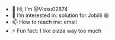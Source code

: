 - 👋 Hi, I’m @Vissu02874
- 👀 I’m interested in: solution for Jobiili 😆
- 📫 How to reach me: email 
- ⚡ Fun fact: I like pizza way too much 

<!---
Vissu02874/Vissu02874 is a ✨ special ✨ repository because its `README.md` (this file) appears on your GitHub profile.
You can click the Preview link to take a look at your changes.
--->
